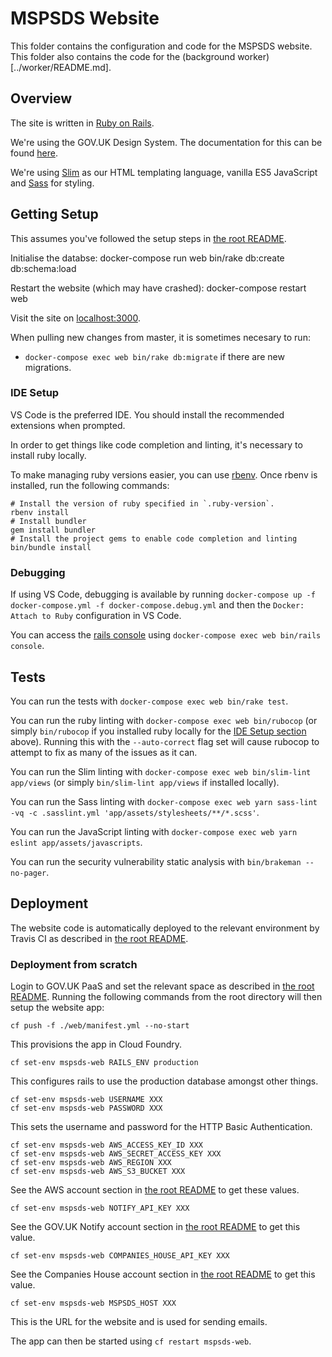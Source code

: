 # MSPSDS Website

This folder contains the configuration and code for the MSPSDS website.
This folder also contains the code for the (background worker)[../worker/README.md].


## Overview

The site is written in [Ruby on Rails](https://rubyonrails.org/).

We're using the GOV.UK Design System.
The documentation for this can be found [here](https://design-system.service.gov.uk/).

We're using [Slim](http://slim-lang.com/) as our HTML templating language, vanilla ES5 JavaScript and [Sass](https://sass-lang.com/) for styling.


## Getting Setup

This assumes you've followed the setup steps in [the root README](../README.md#getting-setup).

Initialise the databse:
    docker-compose run web bin/rake db:create db:schema:load

Restart the website (which may have crashed):
    docker-compose restart web

Visit the site on [localhost:3000](http://localhost:3000).

When pulling new changes from master, it is sometimes necesary to run:
* `docker-compose exec web bin/rake db:migrate` if there are new migrations.


### IDE Setup

VS Code is the preferred IDE.
You should install the recommended extensions when prompted.

In order to get things like code completion and linting, it's necessary to install ruby locally.

To make managing ruby versions easier, you can use [rbenv](https://github.com/rbenv/rbenv).
Once rbenv is installed, run the following commands:
    
    # Install the version of ruby specified in `.ruby-version`.
    rbenv install
    # Install bundler
    gem install bundler
    # Install the project gems to enable code completion and linting
    bin/bundle install


### Debugging

If using VS Code, debugging is available by running `docker-compose up -f docker-compose.yml -f docker-compose.debug.yml` and then the `Docker: Attach to Ruby` configuration in VS Code.

You can access the [rails console](https://guides.rubyonrails.org/command_line.html#rails-console) using `docker-compose exec web bin/rails console`.


## Tests

You can run the tests with `docker-compose exec web bin/rake test`.

You can run the ruby linting with `docker-compose exec web bin/rubocop` (or simply `bin/rubocop` if you installed ruby locally for the [IDE Setup section](#ide-setup) above).
Running this with the `--auto-correct` flag set will cause rubocop to attempt to fix as many of the issues as it can.

You can run the Slim linting with `docker-compose exec web bin/slim-lint app/views` (or simply `bin/slim-lint app/views` if installed locally).

You can run the Sass linting with `docker-compose exec web yarn sass-lint -vq -c .sasslint.yml 'app/assets/stylesheets/**/*.scss'`.

You can run the JavaScript linting with `docker-compose exec web yarn eslint app/assets/javascripts`.

You can run the security vulnerability static analysis with `bin/brakeman --no-pager`.


## Deployment

The website code is automatically deployed to the relevant environment by Travis CI as described in [the root README](../README.md#deployment).


### Deployment from scratch

Login to GOV.UK PaaS and set the relevant space as described in [the root README](../README.md#deployment-from-scratch).
Running the following commands from the root directory will then setup the website app:

    cf push -f ./web/manifest.yml --no-start

This provisions the app in Cloud Foundry.

    cf set-env mspsds-web RAILS_ENV production

This configures rails to use the production database amongst other things.

    cf set-env mspsds-web USERNAME XXX
    cf set-env mspsds-web PASSWORD XXX

This sets the username and password for the HTTP Basic Authentication.

    cf set-env mspsds-web AWS_ACCESS_KEY_ID XXX
    cf set-env mspsds-web AWS_SECRET_ACCESS_KEY XXX
    cf set-env mspsds-web AWS_REGION XXX
    cf set-env mspsds-web AWS_S3_BUCKET XXX

See the AWS account section in [the root README](../README.md#aws) to get these values.

    cf set-env mspsds-web NOTIFY_API_KEY XXX

See the GOV.UK Notify account section in [the root README](../README.md#gov.uk-notify) to get this value.

    cf set-env mspsds-web COMPANIES_HOUSE_API_KEY XXX

See the Companies House account section in [the root README](../README.md#companies-house) to get this value.

    cf set-env mspsds-web MSPSDS_HOST XXX

This is the URL for the website and is used for sending emails.

The app can then be started using `cf restart mspsds-web`.
